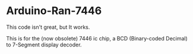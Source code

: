 # Arduino-Ran-7446

This code isn't great, but It works.

This is for the (now obsolete) 7446 ic chip, a BCD (Binary-coded Decimal) to 7-Segment display decoder.
